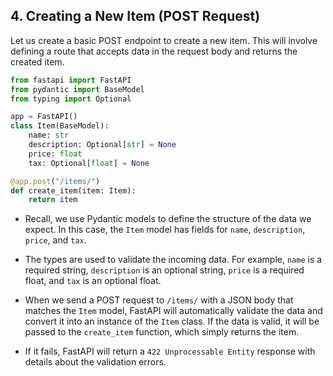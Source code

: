 ## 4. Creating a New Item (POST Request)

Let us create a basic POST endpoint to create a new item. This will involve defining a route that accepts data in the request body and returns the created item.

```python
from fastapi import FastAPI
from pydantic import BaseModel
from typing import Optional

app = FastAPI()
class Item(BaseModel):
    name: str
    description: Optional[str] = None
    price: float
    tax: Optional[float] = None

@app.post("/items/")
def create_item(item: Item):
    return item
```

- Recall, we use Pydantic models to define the structure of the data we expect. In this case, the `Item` model has fields for `name`, `description`, `price`, and `tax`.

- The types are used to validate the incoming data. For example, `name` is a required string, `description` is an optional string, `price` is a required float, and `tax` is an optional float.

- When we send a POST request to `/items/` with a JSON body that matches the `Item` model, FastAPI will automatically validate the data and convert it into an instance of the `Item` class. If the data is valid, it will be passed to the `create_item` function, which simply returns the item.

- If it fails, FastAPI will return a `422 Unprocessable Entity` response with details about the validation errors.
